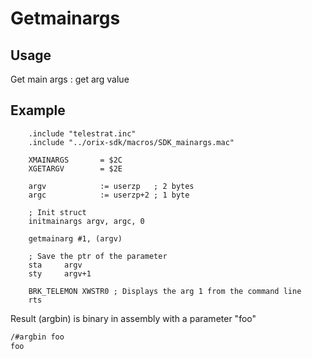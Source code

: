 # Getmainargs

## Usage

Get main args : get arg value

## Example

```ca65
    .include "telestrat.inc"
    .include "../orix-sdk/macros/SDK_mainargs.mac"

    XMAINARGS       = $2C
    XGETARGV        = $2E

    argv            := userzp   ; 2 bytes
    argc            := userzp+2 ; 1 byte

    ; Init struct
    initmainargs argv, argc, 0

    getmainarg #1, (argv)

    ; Save the ptr of the parameter
    sta     argv
    sty     argv+1

    BRK_TELEMON XWSTR0 ; Displays the arg 1 from the command line
    rts
```

Result (argbin) is binary in assembly with a parameter "foo"

```bash
/#argbin foo
foo
```


